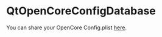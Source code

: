 # QtOpenCoreConfigDatabase

You can share your OpenCore Config.plist [here](https://github.com/ic005k/QtOpenCoreConfigDatabase/issues).
